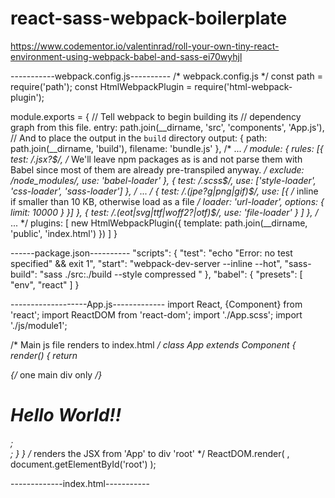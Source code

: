 # react-sass-webpack-boilerplate

https://www.codementor.io/valentinrad/roll-your-own-tiny-react-environment-using-webpack-babel-and-sass-ei70wyhjl

-----------webpack.config.js----------
/* webpack.config.js */
const path = require('path');
const HtmlWebpackPlugin = require('html-webpack-plugin');

module.exports = {
    // Tell webpack to begin building its 
    // dependency graph from this file.
    entry: path.join(__dirname, 'src', 'components', 'App.js'),
    // And to place the output in the `build` directory
    output: {
        path: path.join(__dirname, 'build'),
        filename: 'bundle.js'
    },
    /* ... */
    module: {
        rules: [{
                test: /\.jsx?$/,
                /* We'll leave npm packages as is and not 
                   parse them with Babel since most of them 
                   are already pre-transpiled anyway. */
                exclude: /node_modules/,
                use: 'babel-loader'
            },
            {
                test: /\.scss$/,
                use: ['style-loader', 'css-loader', 'sass-loader']
            },
            /* ... */
            {
                test: /\.(jpe?g|png|gif)$/,
                use: [{
                    /* inline if smaller than 10 KB, otherwise load as a file */
                    loader: 'url-loader',
                    options: {
                        limit: 10000
                    }
                }]
            },
            {
                test: /\.(eot|svg|ttf|woff2?|otf)$/,
                use: 'file-loader'
            }
        ]
    },
    /* ... */
    plugins: [
        new HtmlWebpackPlugin({
            template: path.join(__dirname, 'public', 'index.html')
        })
    ]
}

------package.json----------
"scripts": {
    "test": "echo \"Error: no test specified\" && exit 1",
    "start": "webpack-dev-server --inline --hot",
    "sass-build": "sass ./src:./build --style compressed "
  },
    "babel": {
    "presets": [
      "env",
      "react"
    ]
  }
  
  -------------------App.js-------------
import React, {Component} from 'react';
import ReactDOM from 'react-dom';
import './App.scss';
import './js/module1';


/* Main js file renders to index.html */
class App extends Component {
  render() {
    return <div className="App">{/* one main div only */}
            <h1>Hello World!!</h1>;
        </div>;
  }
}
/* renders the JSX from 'App' to div 'root' */
ReactDOM.render(
  <App />, 
  document.getElementById('root')
);

-------------index.html-----------
<body>
  <div id="root"></div>
</body>
